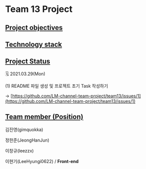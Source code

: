 # Team 13 Project

## <ins><b>Project objectives</b></ins>

## <ins><b>Technology stack</b></ins>

## <ins><b>Project Status</b></ins>

🗓️ 2021.03.29(Mon)

(1) README 파일 생성 및 프로젝트 초기 Task 작성하기

→ [https://github.com/LM-channel-team-project/team13/issues/1](https://github.com/LM-channel-team-project/team13/issues/1)

## <ins>Team member (Position)</ins>

김진영(gimquokka)

정한준(JeongHanJun)

이창규(leezzx)

이현기(LeeHyungi0622) / **Front-end**
